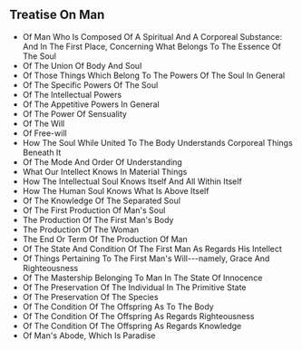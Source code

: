 ## Treatise On Man

* Of Man Who Is Composed Of A Spiritual And A Corporeal Substance: And In The First Place, Concerning What Belongs To The Essence Of The Soul
* Of The Union Of Body And Soul
* Of Those Things Which Belong To The Powers Of The Soul In General
* Of The Specific Powers Of The Soul
* Of The Intellectual Powers
* Of The Appetitive Powers In General
* Of The Power Of Sensuality
* Of The Will
* Of Free-will
* How The Soul While United To The Body Understands Corporeal Things Beneath It
* Of The Mode And Order Of Understanding
* What Our Intellect Knows In Material Things
* How The Intellectual Soul Knows Itself And All Within Itself
* How The Human Soul Knows What Is Above Itself
* Of The Knowledge Of The Separated Soul
* Of The First Production Of Man's Soul
* The Production Of The First Man's Body
* The Production Of The Woman
* The End Or Term Of The Production Of Man
* Of The State And Condition Of The First Man As Regards His Intellect
* Of Things Pertaining To The First Man's Will---namely, Grace And Righteousness
* Of The Mastership Belonging To Man In The State Of Innocence
* Of The Preservation Of The Individual In The Primitive State
* Of The Preservation Of The Species
* Of The Condition Of The Offspring As To The Body
* Of The Condition Of The Offspring As Regards Righteousness
* Of The Condition Of The Offspring As Regards Knowledge
* Of Man's Abode, Which Is Paradise